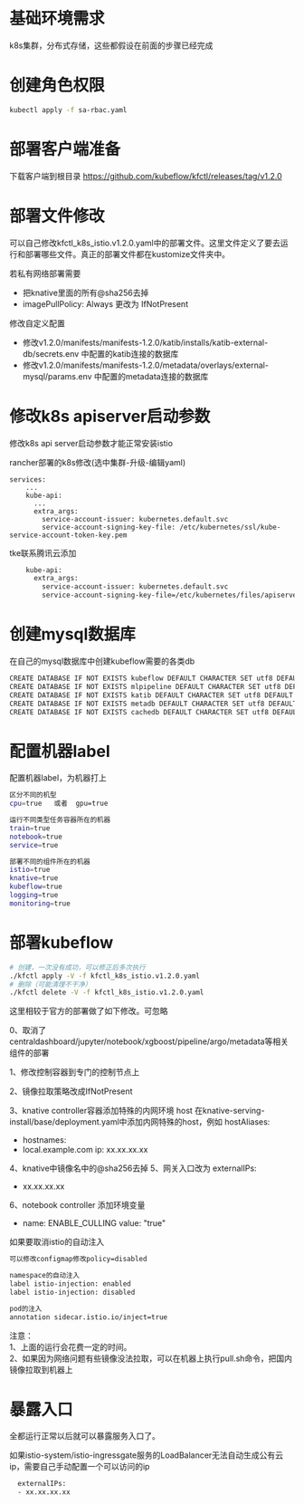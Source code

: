
# 基础环境需求
k8s集群，分布式存储，这些都假设在前面的步骤已经完成

# 创建角色权限
```bash
kubectl apply -f sa-rbac.yaml
```
# 部署客户端准备
下载客户端到根目录  https://github.com/kubeflow/kfctl/releases/tag/v1.2.0

# 部署文件修改

可以自己修改kfctl_k8s_istio.v1.2.0.yaml中的部署文件。这里文件定义了要去运行和部署哪些文件。真正的部署文件都在kustomize文件夹中。

若私有网络部署需要
 - 把knative里面的所有@sha256去掉
 - imagePullPolicy: Always 更改为 IfNotPresent

修改自定义配置
 - 修改v1.2.0/manifests/manifests-1.2.0/katib/installs/katib-external-db/secrets.env 中配置的katib连接的数据库
 - 修改v1.2.0/manifests/manifests-1.2.0/metadata/overlays/external-mysql/params.env  中配置的metadata连接的数据库

# 修改k8s apiserver启动参数
修改k8s api server启动参数才能正常安装istio

rancher部署的k8s修改(选中集群-升级-编辑yaml)
```
services:
    ...
    kube-api:
      ...
      extra_args:     
        service-account-issuer: kubernetes.default.svc
        service-account-signing-key-file: /etc/kubernetes/ssl/kube-service-account-token-key.pem

```

tke联系腾讯云添加
```bash
    kube-api:
      extra_args:
        service-account-issuer: kubernetes.default.svc
        service-account-signing-key-file=/etc/kubernetes/files/apiserver/service-account.key
```

# 创建mysql数据库
在自己的mysql数据库中创建kubeflow需要的各类db
```bash
CREATE DATABASE IF NOT EXISTS kubeflow DEFAULT CHARACTER SET utf8 DEFAULT COLLATE utf8_general_ci;
CREATE DATABASE IF NOT EXISTS mlpipeline DEFAULT CHARACTER SET utf8 DEFAULT COLLATE utf8_general_ci;
CREATE DATABASE IF NOT EXISTS katib DEFAULT CHARACTER SET utf8 DEFAULT COLLATE utf8_general_ci;
CREATE DATABASE IF NOT EXISTS metadb DEFAULT CHARACTER SET utf8 DEFAULT COLLATE utf8_general_ci;
CREATE DATABASE IF NOT EXISTS cachedb DEFAULT CHARACTER SET utf8 DEFAULT COLLATE utf8_general_ci;

```

# 配置机器label

配置机器label，为机器打上
```bash
区分不同的机型
cpu=true   或者  gpu=true

运行不同类型任务容器所在的机器
train=true
notebook=true
service=true

部署不同的组件所在的机器
istio=true 
knative=true 
kubeflow=true 
logging=true 
monitoring=true 
```


# 部署kubeflow
```bash
# 创建，一次没有成功，可以修正后多次执行
./kfctl apply -V -f kfctl_k8s_istio.v1.2.0.yaml
# 删除（可能清理不干净）
./kfctl delete -V -f kfctl_k8s_istio.v1.2.0.yaml
```
这里相较于官方的部署做了如下修改。可忽略

0、取消了centraldashboard/jupyter/notebook/xgboost/pipeline/argo/metadata等相关组件的部署

1、修改控制容器到专门的控制节点上

2、镜像拉取策略改成IfNotPresent

3、knative controller容器添加特殊的内网环境 host
在knative-serving-install/base/deployment.yaml中添加内网特殊的host，例如
hostAliases:
- hostnames:
- local.example.com
ip: xx.xx.xx.xx

4、knative中镜像名中的@sha256去掉
5、网关入口改为
externalIPs:
- xx.xx.xx.xx

6、notebook controller 添加环境变量
- name: ENABLE_CULLING
  value: "true"


如果要取消istio的自动注入
```bash
可以修改configmap修改policy=disabled

namespace的自动注入
label istio-injection: enabled
label istio-injection: disabled

pod的注入
annotation sidecar.istio.io/inject=true
```

注意：  
1、上面的运行会花费一定的时间。  
2、如果因为网络问题有些镜像没法拉取，可以在机器上执行pull.sh命令，把国内镜像拉取到机器上

# 暴露入口

全都运行正常以后就可以暴露服务入口了。

如果istio-system/istio-ingressgate服务的LoadBalancer无法自动生成公有云ip，需要自己手动配置一个可以访问的ip
```bash
  externalIPs:
  - xx.xx.xx.xx
```
